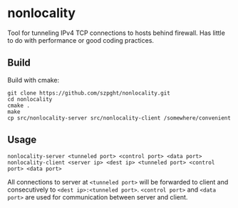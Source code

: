 # nonlocality
Tool for tunneling IPv4 TCP connections to hosts behind firewall. Has little to do with performance or good coding practices.

## Build
Build with cmake:
```
git clone https://github.com/szpght/nonlocality.git
cd nonlocality
cmake .
make
cp src/nonlocality-server src/nonlocality-client /somewhere/convenient
```

## Usage
```
nonlocality-server <tunneled port> <control port> <data port>
nonlocality-client <server ip> <dest ip> <tunneled port> <control port> <data port>
```

All connections to server at `<tunneled port>` will be forwarded to client 
and consecutively to `<dest ip>:<tunneled port>`. `<control port>` and `<data port>`
are used for communication between server and client.
